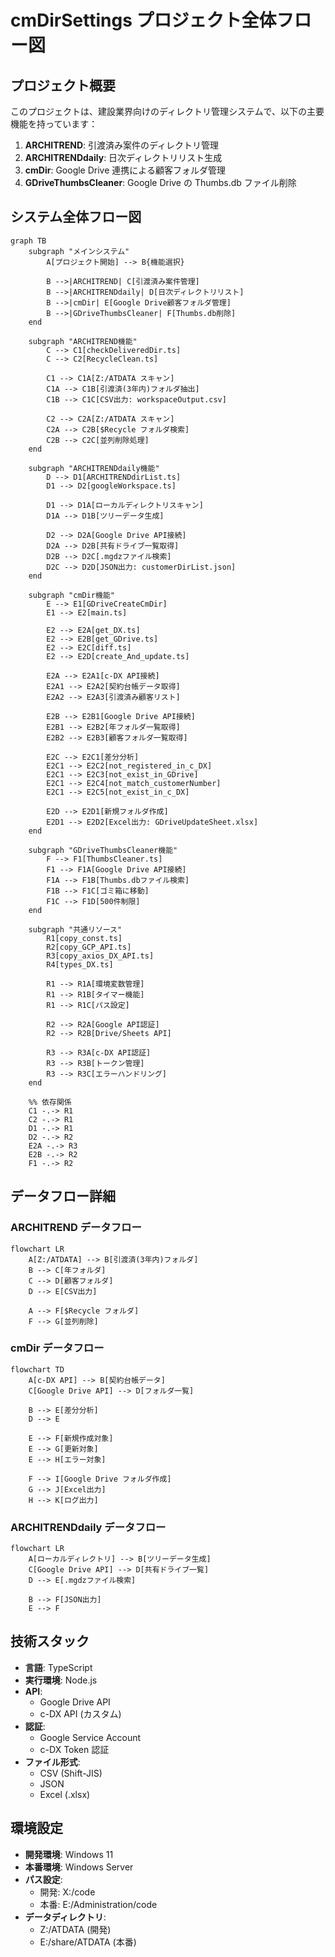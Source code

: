 # cmDirSettings プロジェクト全体フロー図

## プロジェクト概要

このプロジェクトは、建設業界向けのディレクトリ管理システムで、以下の主要機能を持っています：

1. **ARCHITREND**: 引渡済み案件のディレクトリ管理
2. **ARCHITRENDdaily**: 日次ディレクトリリスト生成
3. **cmDir**: Google Drive 連携による顧客フォルダ管理
4. **GDriveThumbsCleaner**: Google Drive の Thumbs.db ファイル削除

## システム全体フロー図

```mermaid
graph TB
    subgraph "メインシステム"
        A[プロジェクト開始] --> B{機能選択}

        B -->|ARCHITREND| C[引渡済み案件管理]
        B -->|ARCHITRENDdaily| D[日次ディレクトリリスト]
        B -->|cmDir| E[Google Drive顧客フォルダ管理]
        B -->|GDriveThumbsCleaner| F[Thumbs.db削除]
    end

    subgraph "ARCHITREND機能"
        C --> C1[checkDeliveredDir.ts]
        C --> C2[RecycleClean.ts]

        C1 --> C1A[Z:/ATDATA スキャン]
        C1A --> C1B[引渡済(3年内)フォルダ抽出]
        C1B --> C1C[CSV出力: workspaceOutput.csv]

        C2 --> C2A[Z:/ATDATA スキャン]
        C2A --> C2B[$Recycle フォルダ検索]
        C2B --> C2C[並列削除処理]
    end

    subgraph "ARCHITRENDdaily機能"
        D --> D1[ARCHITRENDdirList.ts]
        D1 --> D2[googleWorkspace.ts]

        D1 --> D1A[ローカルディレクトリスキャン]
        D1A --> D1B[ツリーデータ生成]

        D2 --> D2A[Google Drive API接続]
        D2A --> D2B[共有ドライブ一覧取得]
        D2B --> D2C[.mgdzファイル検索]
        D2C --> D2D[JSON出力: customerDirList.json]
    end

    subgraph "cmDir機能"
        E --> E1[GDriveCreateCmDir]
        E1 --> E2[main.ts]

        E2 --> E2A[get_DX.ts]
        E2 --> E2B[get_GDrive.ts]
        E2 --> E2C[diff.ts]
        E2 --> E2D[create_And_update.ts]

        E2A --> E2A1[c-DX API接続]
        E2A1 --> E2A2[契約台帳データ取得]
        E2A2 --> E2A3[引渡済み顧客リスト]

        E2B --> E2B1[Google Drive API接続]
        E2B1 --> E2B2[年フォルダ一覧取得]
        E2B2 --> E2B3[顧客フォルダ一覧取得]

        E2C --> E2C1[差分分析]
        E2C1 --> E2C2[not_registered_in_c_DX]
        E2C1 --> E2C3[not_exist_in_GDrive]
        E2C1 --> E2C4[not_match_customerNumber]
        E2C1 --> E2C5[not_exist_in_c_DX]

        E2D --> E2D1[新規フォルダ作成]
        E2D1 --> E2D2[Excel出力: GDriveUpdateSheet.xlsx]
    end

    subgraph "GDriveThumbsCleaner機能"
        F --> F1[ThumbsCleaner.ts]
        F1 --> F1A[Google Drive API接続]
        F1A --> F1B[Thumbs.dbファイル検索]
        F1B --> F1C[ゴミ箱に移動]
        F1C --> F1D[500件制限]
    end

    subgraph "共通リソース"
        R1[copy_const.ts]
        R2[copy_GCP_API.ts]
        R3[copy_axios_DX_API.ts]
        R4[types_DX.ts]

        R1 --> R1A[環境変数管理]
        R1 --> R1B[タイマー機能]
        R1 --> R1C[パス設定]

        R2 --> R2A[Google API認証]
        R2 --> R2B[Drive/Sheets API]

        R3 --> R3A[c-DX API認証]
        R3 --> R3B[トークン管理]
        R3 --> R3C[エラーハンドリング]
    end

    %% 依存関係
    C1 -.-> R1
    C2 -.-> R1
    D1 -.-> R1
    D2 -.-> R2
    E2A -.-> R3
    E2B -.-> R2
    F1 -.-> R2
```

## データフロー詳細

### ARCHITREND データフロー

```mermaid
flowchart LR
    A[Z:/ATDATA] --> B[引渡済(3年内)フォルダ]
    B --> C[年フォルダ]
    C --> D[顧客フォルダ]
    D --> E[CSV出力]

    A --> F[$Recycle フォルダ]
    F --> G[並列削除]
```

### cmDir データフロー

```mermaid
flowchart TD
    A[c-DX API] --> B[契約台帳データ]
    C[Google Drive API] --> D[フォルダ一覧]

    B --> E[差分分析]
    D --> E

    E --> F[新規作成対象]
    E --> G[更新対象]
    E --> H[エラー対象]

    F --> I[Google Drive フォルダ作成]
    G --> J[Excel出力]
    H --> K[ログ出力]
```

### ARCHITRENDdaily データフロー

```mermaid
flowchart LR
    A[ローカルディレクトリ] --> B[ツリーデータ生成]
    C[Google Drive API] --> D[共有ドライブ一覧]
    D --> E[.mgdzファイル検索]

    B --> F[JSON出力]
    E --> F
```

## 技術スタック

-   **言語**: TypeScript
-   **実行環境**: Node.js
-   **API**:
    -   Google Drive API
    -   c-DX API (カスタム)
-   **認証**:
    -   Google Service Account
    -   c-DX Token 認証
-   **ファイル形式**:
    -   CSV (Shift-JIS)
    -   JSON
    -   Excel (.xlsx)

## 環境設定

-   **開発環境**: Windows 11
-   **本番環境**: Windows Server
-   **パス設定**:
    -   開発: X:/code
    -   本番: E:/Administration/code
-   **データディレクトリ**:
    -   Z:/ATDATA (開発)
    -   E:/share/ATDATA (本番)
